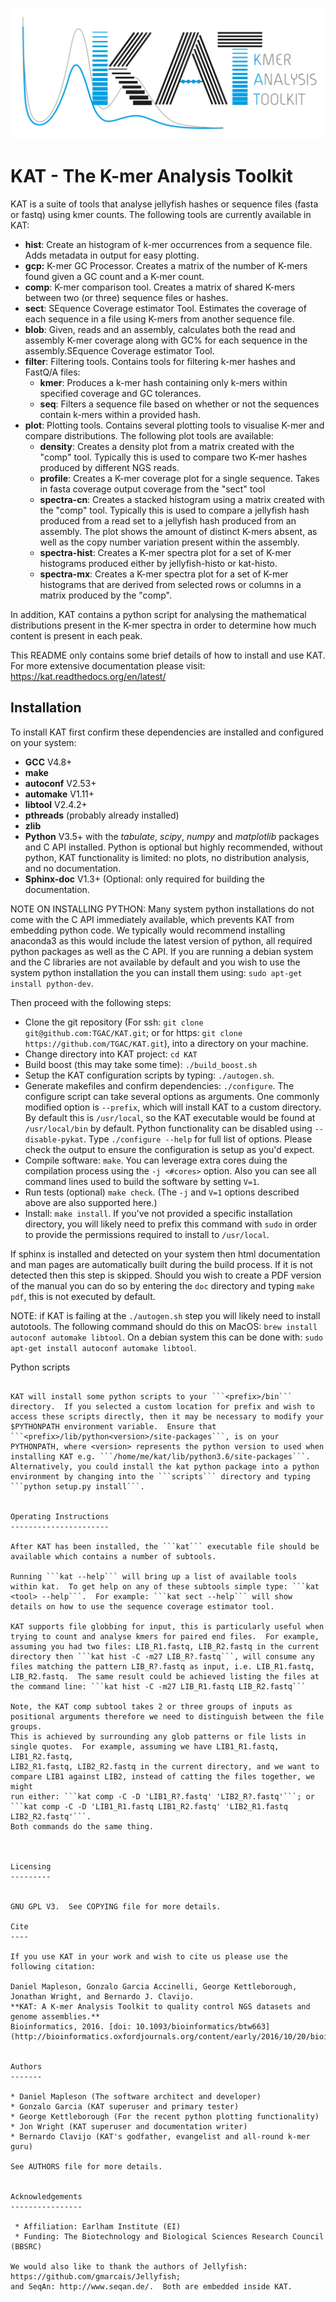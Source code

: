 ![alt text](doc/source/images/kat_logo.png "The K-mer Analysis Toolkit")

KAT - The K-mer Analysis Toolkit
================================

KAT is a suite of tools that analyse jellyfish hashes or sequence files (fasta or fastq) using kmer counts.  The following tools are currently available in KAT:

   - **hist**:   Create an histogram of k-mer occurrences from a sequence file.  Adds metadata in output for easy plotting.
   - **gcp:**    K-mer GC Processor.  Creates a matrix of the number of K-mers found given a GC count and a K-mer count.
   - **comp**:   K-mer comparison tool.  Creates a matrix of shared K-mers between two (or three) sequence files or hashes.
   - **sect**:   SEquence Coverage estimator Tool.  Estimates the coverage of each sequence in a file using K-mers from another sequence file.
   - **blob**:   Given, reads and an assembly, calculates both the read and assembly K-mer coverage along with GC% for each sequence in the assembly.SEquence Coverage estimator Tool.
   - **filter**: Filtering tools.  Contains tools for filtering k-mer hashes and FastQ/A files:
     - **kmer**:         Produces a k-mer hash containing only k-mers within specified coverage and GC tolerances.
     - **seq**:          Filters a sequence file based on whether or not the sequences contain k-mers within a provided hash.
   - **plot**:   Plotting tools.  Contains several plotting tools to visualise K-mer and compare distributions. The following plot tools are available:
     - **density**:      Creates a density plot from a matrix created with the "comp" tool.  Typically this is used to compare two K-mer hashes produced by different NGS reads.
     - **profile**:      Creates a K-mer coverage plot for a single sequence.  Takes in fasta coverage output coverage from the "sect" tool
     - **spectra-cn**:   Creates a stacked histogram using a matrix created with the "comp" tool.  Typically this is used to compare a jellyfish hash produced from a read set to a jellyfish hash produced from an assembly. The plot shows the amount of distinct K-mers absent, as well as the copy number variation present within the assembly.
     - **spectra-hist**: Creates a K-mer spectra plot for a set of K-mer histograms produced either by jellyfish-histo or kat-histo.
     - **spectra-mx**:   Creates a K-mer spectra plot for a set of K-mer histograms that are derived from selected rows or columns in a matrix produced by the "comp".

In addition, KAT contains a python script for analysing the mathematical distributions present in the K-mer spectra in order to determine how much content is present in each peak.

This README only contains some brief details of how to install and use KAT.  For more
extensive documentation please visit: https://kat.readthedocs.org/en/latest/


Installation
------------

To install KAT first confirm these dependencies are installed and configured on your system:

  - **GCC** V4.8+
  - **make**
  - **autoconf** V2.53+
  - **automake** V1.11+
  - **libtool** V2.4.2+
  - **pthreads** (probably already installed)
  - **zlib**
  - **Python** V3.5+ with the *tabulate*, *scipy*, *numpy* and *matplotlib* packages and C API installed.  Python is optional but highly recommended, without python, KAT functionality is limited: no plots, no distribution analysis, and no documentation.
  - **Sphinx-doc** V1.3+ (Optional: only required for building the documentation.  

NOTE ON INSTALLING PYTHON: Many system python installations do not come with the C API immediately available, which prevents KAT from embedding python code.  We typically would recommend installing anaconda3 as this would include the latest version of python, all required python packages as well as the C API.  If you are running a debian system and the C libraries are not available by default and you wish to use the system python installation the you can install them using: ```sudo apt-get install python-dev```.  

Then proceed with the following steps:

  - Clone the git repository (For ssh: ```git clone git@github.com:TGAC/KAT.git```; or for https: ```git clone https://github.com/TGAC/KAT.git```), into a directory on your machine.
  - Change directory into KAT project: ```cd KAT```
  - Build boost (this may take some time): ```./build_boost.sh```
  - Setup the KAT configuration scripts by typing: ```./autogen.sh```.
  - Generate makefiles and confirm dependencies: ```./configure```. The configure script can take several options as arguments.  One commonly modified option is ```--prefix```, which will install KAT to a custom directory.  By default this is ```/usr/local```, so the KAT executable would be found at ```/usr/local/bin``` by default. Python functionality can be disabled using ```--disable-pykat```.  Type ```./configure --help``` for full list of options.  Please check the output to ensure the configuration is setup as you'd expect.
  - Compile software: ```make```.  You can leverage extra cores duing the compilation process using the ```-j <#cores>``` option.  Also you can see all command lines used to build the software by setting ```V=1```.
  - Run tests (optional) ```make check```.  (The ```-j``` and ```V=1``` options described above are also supported here.)
  - Install: ```make install```.  If you've not provided a specific installation directory, you will likely need to prefix this command with ```sudo``` in order to provide the permissions required to install to ```/usr/local```.

If sphinx is installed and detected on your system then html documentation and man
pages are automatically built during the build process.  If it is not detected then this step is skipped.  Should you wish to create a PDF version of the manual you can do so by entering the ```doc``` directory and typing ```make pdf```, this is not executed by default.  

NOTE: if KAT is failing at the ```./autogen.sh``` step you will likely need to install autotools.  The following command should do this on MacOS: ```brew install autoconf automake libtool```.  On a debian system this can be done with: ```sudo apt-get install autoconf automake libtool```.


Python scripts
~~~~~~~~~~~~~~

KAT will install some python scripts to your ```<prefix>/bin``` directory.  If you selected a custom location for prefix and wish to access these scripts directly, then it may be necessary to modify your $PYTHONPATH environment variable.  Ensure that ```<prefix>/lib/python<version>/site-packages```, is on your PYTHONPATH, where <version> represents the python version to used when installing KAT e.g. ```/home/me/kat/lib/python3.6/site-packages```.  Alternatively, you could install the kat python package into a python environment by changing into the ```scripts``` directory and typing ```python setup.py install```. 


Operating Instructions
----------------------

After KAT has been installed, the ```kat``` executable file should be available which contains a number of subtools.

Running ```kat --help``` will bring up a list of available tools within kat.  To get help on any of these subtools simple type: ```kat <tool> --help```.  For example: ```kat sect --help``` will show details on how to use the sequence coverage estimator tool.

KAT supports file globbing for input, this is particularly useful when trying to count and analyse kmers for paired end files.  For example,
assuming you had two files: LIB_R1.fastq, LIB_R2.fastq in the current directory then ```kat hist -C -m27 LIB_R?.fastq```, will consume any
files matching the pattern LIB_R?.fastq as input, i.e. LIB_R1.fastq, LIB_R2.fastq.  The same result could be achieved listing the files at
the command line: ```kat hist -C -m27 LIB_R1.fastq LIB_R2.fastq```

Note, the KAT comp subtool takes 2 or three groups of inputs as positional arguments therefore we need to distinguish between the file groups.
This is achieved by surrounding any glob patterns or file lists in single quotes.  For example, assuming we have LIB1_R1.fastq, LIB1_R2.fastq,
LIB2_R1.fastq, LIB2_R2.fastq in the current directory, and we want to compare LIB1 against LIB2, instead of catting the files together, we might
run either: ```kat comp -C -D 'LIB1_R?.fastq' 'LIB2_R?.fastq'```; or ```kat comp -C -D 'LIB1_R1.fastq LIB1_R2.fastq' 'LIB2_R1.fastq LIB2_R2.fastq'```.
Both commands do the same thing.



Licensing
---------


GNU GPL V3.  See COPYING file for more details.

Cite
----

If you use KAT in your work and wish to cite us please use the following citation:

Daniel Mapleson, Gonzalo Garcia Accinelli, George Kettleborough, Jonathan Wright, and Bernardo J. Clavijo.
**KAT: A K-mer Analysis Toolkit to quality control NGS datasets and genome assemblies.**
Bioinformatics, 2016. [doi: 10.1093/bioinformatics/btw663](http://bioinformatics.oxfordjournals.org/content/early/2016/10/20/bioinformatics.btw663.abstract)


Authors
-------

* Daniel Mapleson (The software architect and developer)
* Gonzalo Garcia (KAT superuser and primary tester)
* George Kettleborough (For the recent python plotting functionality)
* Jon Wright (KAT superuser and documentation writer)
* Bernardo Clavijo (KAT's godfather, evangelist and all-round k-mer guru)

See AUTHORS file for more details.


Acknowledgements
----------------

 * Affiliation: Earlham Institute (EI)
 * Funding: The Biotechnology and Biological Sciences Research Council (BBSRC)

We would also like to thank the authors of Jellyfish: https://github.com/gmarcais/Jellyfish;
and SeqAn: http://www.seqan.de/.  Both are embedded inside KAT.
